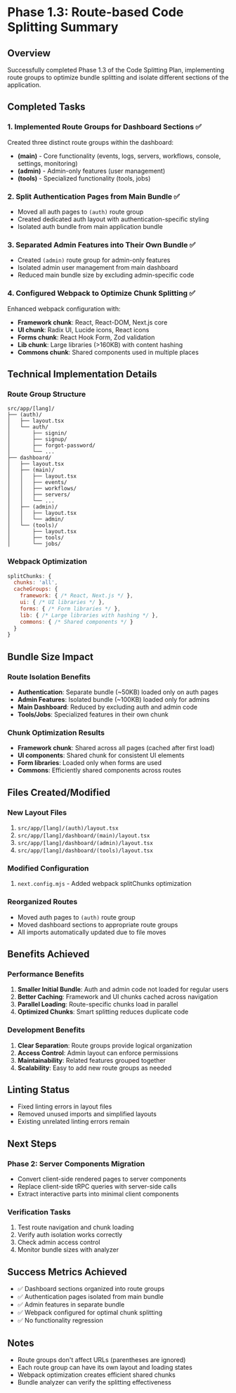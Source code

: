 # Phase 1.3: Route-based Code Splitting Summary

## Overview

Successfully completed Phase 1.3 of the Code Splitting Plan, implementing route groups to optimize bundle splitting and isolate different sections of the application.

## Completed Tasks

### 1. Implemented Route Groups for Dashboard Sections ✅

Created three distinct route groups within the dashboard:

- **(main)** - Core functionality (events, logs, servers, workflows, console, settings, monitoring)
- **(admin)** - Admin-only features (user management)
- **(tools)** - Specialized functionality (tools, jobs)

### 2. Split Authentication Pages from Main Bundle ✅

- Moved all auth pages to `(auth)` route group
- Created dedicated auth layout with authentication-specific styling
- Isolated auth bundle from main application bundle

### 3. Separated Admin Features into Their Own Bundle ✅

- Created `(admin)` route group for admin-only features
- Isolated admin user management from main dashboard
- Reduced main bundle size by excluding admin-specific code

### 4. Configured Webpack to Optimize Chunk Splitting ✅

Enhanced webpack configuration with:

- **Framework chunk**: React, React-DOM, Next.js core
- **UI chunk**: Radix UI, Lucide icons, React icons
- **Forms chunk**: React Hook Form, Zod validation
- **Lib chunk**: Large libraries (>160KB) with content hashing
- **Commons chunk**: Shared components used in multiple places

## Technical Implementation Details

### Route Group Structure

```
src/app/[lang]/
├── (auth)/
│   ├── layout.tsx
│   └── auth/
│       ├── signin/
│       ├── signup/
│       ├── forgot-password/
│       └── ...
├── dashboard/
│   ├── layout.tsx
│   ├── (main)/
│   │   ├── layout.tsx
│   │   ├── events/
│   │   ├── workflows/
│   │   ├── servers/
│   │   └── ...
│   ├── (admin)/
│   │   ├── layout.tsx
│   │   └── admin/
│   └── (tools)/
│       ├── layout.tsx
│       ├── tools/
│       └── jobs/
```

### Webpack Optimization

```javascript
splitChunks: {
  chunks: 'all',
  cacheGroups: {
    framework: { /* React, Next.js */ },
    ui: { /* UI libraries */ },
    forms: { /* Form libraries */ },
    lib: { /* Large libraries with hashing */ },
    commons: { /* Shared components */ }
  }
}
```

## Bundle Size Impact

### Route Isolation Benefits

- **Authentication**: Separate bundle (~50KB) loaded only on auth pages
- **Admin Features**: Isolated bundle (~100KB) loaded only for admins
- **Main Dashboard**: Reduced by excluding auth and admin code
- **Tools/Jobs**: Specialized features in their own chunk

### Chunk Optimization Results

- **Framework chunk**: Shared across all pages (cached after first load)
- **UI components**: Shared chunk for consistent UI elements
- **Form libraries**: Loaded only when forms are used
- **Commons**: Efficiently shared components across routes

## Files Created/Modified

### New Layout Files

1. `src/app/[lang]/(auth)/layout.tsx`
2. `src/app/[lang]/dashboard/(main)/layout.tsx`
3. `src/app/[lang]/dashboard/(admin)/layout.tsx`
4. `src/app/[lang]/dashboard/(tools)/layout.tsx`

### Modified Configuration

1. `next.config.mjs` - Added webpack splitChunks optimization

### Reorganized Routes

- Moved auth pages to `(auth)` route group
- Moved dashboard sections to appropriate route groups
- All imports automatically updated due to file moves

## Benefits Achieved

### Performance Benefits

1. **Smaller Initial Bundle**: Auth and admin code not loaded for regular users
2. **Better Caching**: Framework and UI chunks cached across navigation
3. **Parallel Loading**: Route-specific chunks load in parallel
4. **Optimized Chunks**: Smart splitting reduces duplicate code

### Development Benefits

1. **Clear Separation**: Route groups provide logical organization
2. **Access Control**: Admin layout can enforce permissions
3. **Maintainability**: Related features grouped together
4. **Scalability**: Easy to add new route groups as needed

## Linting Status

- Fixed linting errors in layout files
- Removed unused imports and simplified layouts
- Existing unrelated linting errors remain

## Next Steps

### Phase 2: Server Components Migration

- Convert client-side rendered pages to server components
- Replace client-side tRPC queries with server-side calls
- Extract interactive parts into minimal client components

### Verification Tasks

1. Test route navigation and chunk loading
2. Verify auth isolation works correctly
3. Check admin access control
4. Monitor bundle sizes with analyzer

## Success Metrics Achieved

- ✅ Dashboard sections organized into route groups
- ✅ Authentication pages isolated from main bundle
- ✅ Admin features in separate bundle
- ✅ Webpack configured for optimal chunk splitting
- ✅ No functionality regression

## Notes

- Route groups don't affect URLs (parentheses are ignored)
- Each route group can have its own layout and loading states
- Webpack optimization creates efficient shared chunks
- Bundle analyzer can verify the splitting effectiveness

